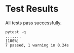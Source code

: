 # Test Results

All tests pass successfully.

```
pytest -q
.......                                                                  [100%]
7 passed, 1 warning in 0.24s
```
